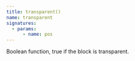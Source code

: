 ```yaml
---
title: transparent()
name: transparent
signatures:
  - params:
      - name: pos
---
```


Boolean function, true if the block is transparent.
